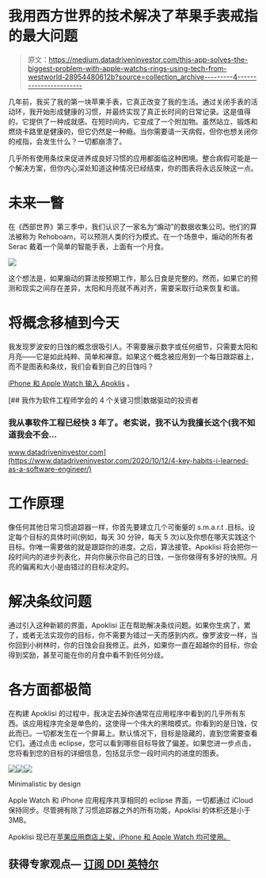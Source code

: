 # 我用西方世界的技术解决了苹果手表戒指的最大问题

> 原文：<https://medium.datadriveninvestor.com/this-app-solves-the-biggest-problem-with-apple-watchs-rings-using-tech-from-westworld-28954480612b?source=collection_archive---------4----------------------->

几年前，我买了我的第一块苹果手表，它真正改变了我的生活。通过关闭手表的活动环，我开始形成健康的习惯，并最终实现了真正长时间的日常记录。这是值得的，它提供了一种成就感。在短时间内，它变成了一个附加物。虽然站立、锻炼和燃烧卡路里是健康的，但它仍然是一种瘾。当你需要请一天病假，但你也想关闭你的戒指，会发生什么？一切都崩溃了。

几乎所有使用条纹来促进养成良好习惯的应用都面临这种困境。整合病假可能是一个解决方案，但你内心深处知道这种情况已经结束，你的图表将永远反映这一点。

# **未来一瞥**

在《西部世界》第三季中，我们认识了一家名为“煽动”的数据收集公司。他们的算法被称为 Rehoboam，可以预测人类的行为模式。在一个场景中，煽动的所有者 Serac 戴着一个简单的智能手表，上面有一个月食。

![](img/d4f694aaaccf76159e0cfc52145eb4a7.png)

这个想法是，如果煽动的算法按预期工作，那么日食是完整的。然而，如果它的预测和现实之间存在差异，太阳和月亮就不再对齐，需要采取行动来恢复和谐。

# **将概念移植到今天**

我发现罗波安的日蚀的概念很吸引人。不需要展示数字或任何细节，只需要太阳和月亮——它是如此纯粹、简单和禅意。如果这个概念被应用到一个每日跟踪器上，而不是图表和条纹，我们会看到自己的日蚀吗？

[iPhone 和 Apple Watch 输入 Apoklis](https://apps.apple.com/us/app/id1527930366) 。

[](https://www.datadriveninvestor.com/2020/10/12/4-key-habits-i-learned-as-a-software-engineer/) [## 我作为软件工程师学会的 4 个关键习惯|数据驱动的投资者

### 我从事软件工程已经快 3 年了。老实说，我不认为我擅长这个(我不知道我会不会…

www.datadriveninvestor.com](https://www.datadriveninvestor.com/2020/10/12/4-key-habits-i-learned-as-a-software-engineer/) 

# **工作原理**

像任何其他日常习惯追踪器一样，你首先要建立几个可衡量的 s.m.a.r.t .目标。设定每个目标的具体时间(例如，每天 30 分钟，每天 5 次)以及你想在哪天实践这个目标。你唯一需要做的就是跟踪你的进度。之后，算法接管。Apoklisi 将会把你一段时间内的进步列表化，并向你展示你自己的日蚀，一张你做得有多好的快照。月亮的偏离和大小是由错过的目标决定的。

# **解决条纹问题**

通过引入这种新颖的界面，Apoklisi 正在帮助解决条纹问题。如果你生病了，累了，或者无法实现你的目标，你不需要为错过一天而感到内疚。像罗波安一样，当你回到小树林时，你的日蚀会自我修正。此外，如果你一直在超越你的目标，你会得到奖励，甚至可能在你的月食中看不到任何分歧。

# **各方面都极简**

在构建 Apoklisi 的过程中，我决定去掉你通常在应用程序中看到的几乎所有东西。该应用程序完全是单色的，这使得一个伟大的黑暗模式。你看到的是日蚀，仅此而已。一切都发生在一个屏幕上。默认情况下，目标是隐藏的，直到您需要查看它们。通过点击 eclipse，您可以看到哪些目标导致了偏差。如果您进一步点击，您将看到您的目标的详细信息，包括显示您一段时间内的进度的图表。

![](img/afd277c270e036dfdf8e9ee94d91c509.png)![](img/c64283a25446ff2de6b69a1b3f7e805f.png)![](img/98ccd83d390d774bf076d9339f9cb87e.png)

Minimalistic by design

Apple Watch 和 iPhone 应用程序共享相同的 eclipse 界面，一切都通过 iCloud 保持同步。尽管拥有除了习惯追踪器之外的所有功能，Apoklisi 的体积还是小于 3MB。

Apoklisi 现已在[苹果应用商店上架，iPhone 和 Apple Watch 均可使用。](https://apps.apple.com/us/app/id1527930366)

## 获得专家观点— [订阅 DDI 英特尔](https://datadriveninvestor.com/ddi-intel)